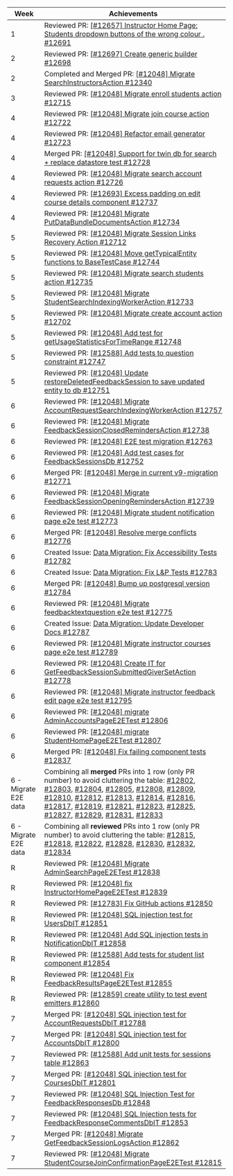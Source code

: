 | Week                 | Achievements                                                                                                                                                                                                                                                                                                                                                                                                                                                                                                                                                                                                                                                                                                                                                                                                                                                                                                                                                                                                                                                                                                                                                                                                                                                                                                                                               |
| -------------------- | ---------------------------------------------------------------------------------------------------------------------------------------------------------------------------------------------------------------------------------------------------------------------------------------------------------------------------------------------------------------------------------------------------------------------------------------------------------------------------------------------------------------------------------------------------------------------------------------------------------------------------------------------------------------------------------------------------------------------------------------------------------------------------------------------------------------------------------------------------------------------------------------------------------------------------------------------------------------------------------------------------------------------------------------------------------------------------------------------------------------------------------------------------------------------------------------------------------------------------------------------------------------------------------------------------------------------------------------------------------- |
| 1                    | Reviewed PR: [[#12657] Instructor Home Page: Students dropdown buttons of the wrong colour . #12691](https://github.com/TEAMMATES/teammates/pull/12691)                                                                                                                                                                                                                                                                                                                                                                                                                                                                                                                                                                                                                                                                                                                                                                                                                                                                                                                                                                                                                                                                                                                                                                                                    |
| 2                    | Reviewed PR: [[#12697] Create generic builder #12698](https://github.com/TEAMMATES/teammates/pull/12698)                                                                                                                                                                                                                                                                                                                                                                                                                                                                                                                                                                                                                                                                                                                                                                                                                                                                                                                                                                                                                                                                                                                                                                                                                                                   |
| 2                    | Completed and Merged PR: [[#12048] Migrate SearchInstructorsAction #12340](https://github.com/TEAMMATES/teammates/pull/12340)                                                                                                                                                                                                                                                                                                                                                                                                                                                                                                                                                                                                                                                                                                                                                                                                                                                                                                                                                                                                                                                                                                                                                                                                                              |
| 3                    | Reviewed PR: [[#12048] Migrate enroll students action #12715](https://github.com/TEAMMATES/teammates/pull/12715)                                                                                                                                                                                                                                                                                                                                                                                                                                                                                                                                                                                                                                                                                                                                                                                                                                                                                                                                                                                                                                                                                                                                                                                                                                           |
| 4                    | Reviewed PR: [[#12048] Migrate join course action #12722](https://github.com/TEAMMATES/teammates/pull/12722)                                                                                                                                                                                                                                                                                                                                                                                                                                                                                                                                                                                                                                                                                                                                                                                                                                                                                                                                                                                                                                                                                                                                                                                                                                               |
| 4                    | Reviewed PR: [[#12048] Refactor email generator #12723](https://github.com/TEAMMATES/teammates/pull/12723)                                                                                                                                                                                                                                                                                                                                                                                                                                                                                                                                                                                                                                                                                                                                                                                                                                                                                                                                                                                                                                                                                                                                                                                                                                                 |
| 4                    | Merged PR: [[#12048] Support for twin db for search + replace datastore test #12728](https://github.com/TEAMMATES/teammates/pull/12728)                                                                                                                                                                                                                                                                                                                                                                                                                                                                                                                                                                                                                                                                                                                                                                                                                                                                                                                                                                                                                                                                                                                                                                                                                    |
| 4                    | Reviewed PR: [[#12048] Migrate search account requests action #12726](https://github.com/TEAMMATES/teammates/pull/12726)                                                                                                                                                                                                                                                                                                                                                                                                                                                                                                                                                                                                                                                                                                                                                                                                                                                                                                                                                                                                                                                                                                                                                                                                                                   |
| 4                    | Reviewed PR: [[#12693] Excess padding on edit course details component #12737](https://github.com/TEAMMATES/teammates/pull/12737)                                                                                                                                                                                                                                                                                                                                                                                                                                                                                                                                                                                                                                                                                                                                                                                                                                                                                                                                                                                                                                                                                                                                                                                                                          |
| 4                    | Reviewed PR: [[#12048] Migrate PutDataBundleDocumentsAction #12734](https://github.com/TEAMMATES/teammates/pull/12734)                                                                                                                                                                                                                                                                                                                                                                                                                                                                                                                                                                                                                                                                                                                                                                                                                                                                                                                                                                                                                                                                                                                                                                                                                                     |
| 5                    | Reviewed PR: [[#12048] Migrate Session Links Recovery Action #12712](https://github.com/TEAMMATES/teammates/pull/12712)                                                                                                                                                                                                                                                                                                                                                                                                                                                                                                                                                                                                                                                                                                                                                                                                                                                                                                                                                                                                                                                                                                                                                                                                                                    |
| 5                    | Reviewed PR: [[#12048] Move getTypicalEntity functions to BaseTestCase #12744](https://github.com/TEAMMATES/teammates/pull/12744)                                                                                                                                                                                                                                                                                                                                                                                                                                                                                                                                                                                                                                                                                                                                                                                                                                                                                                                                                                                                                                                                                                                                                                                                                          |
| 5                    | Reviewed PR: [[#12048] Migrate search students action #12735](https://github.com/TEAMMATES/teammates/pull/12735)                                                                                                                                                                                                                                                                                                                                                                                                                                                                                                                                                                                                                                                                                                                                                                                                                                                                                                                                                                                                                                                                                                                                                                                                                                           |
| 5                    | Reviewed PR: [[#12048] Migrate StudentSearchIndexingWorkerAction #12733](https://github.com/TEAMMATES/teammates/pull/12733)                                                                                                                                                                                                                                                                                                                                                                                                                                                                                                                                                                                                                                                                                                                                                                                                                                                                                                                                                                                                                                                                                                                                                                                                                                |
| 5                    | Reviewed PR: [[#12048] Migrate create account action #12702](https://github.com/TEAMMATES/teammates/pull/12702)                                                                                                                                                                                                                                                                                                                                                                                                                                                                                                                                                                                                                                                                                                                                                                                                                                                                                                                                                                                                                                                                                                                                                                                                                                            |
| 5                    | Reviewed PR: [[#12048] Add test for getUsageStatisticsForTimeRange #12748](https://github.com/TEAMMATES/teammates/pull/12748)                                                                                                                                                                                                                                                                                                                                                                                                                                                                                                                                                                                                                                                                                                                                                                                                                                                                                                                                                                                                                                                                                                                                                                                                                              |
| 5                    | Reviewed PR: [[#12588] Add tests to question constraint #12747](https://github.com/TEAMMATES/teammates/pull/12747)                                                                                                                                                                                                                                                                                                                                                                                                                                                                                                                                                                                                                                                                                                                                                                                                                                                                                                                                                                                                                                                                                                                                                                                                                                         |
| 5                    | Reviewed PR: [[#12048] Update restoreDeletedFeedbackSession to save updated entity to db #12751](https://github.com/TEAMMATES/teammates/pull/12751)                                                                                                                                                                                                                                                                                                                                                                                                                                                                                                                                                                                                                                                                                                                                                                                                                                                                                                                                                                                                                                                                                                                                                                                                        |
| 6                    | Reviewed PR: [[#12048] Migrate AccountRequestSearchIndexingWorkerAction #12757](https://github.com/TEAMMATES/teammates/pull/12757)                                                                                                                                                                                                                                                                                                                                                                                                                                                                                                                                                                                                                                                                                                                                                                                                                                                                                                                                                                                                                                                                                                                                                                                                                         |
| 6                    | Reviewed PR: [[#12048] Migrate FeedbackSessionClosedRemindersAction #12738](https://github.com/TEAMMATES/teammates/pull/12738)                                                                                                                                                                                                                                                                                                                                                                                                                                                                                                                                                                                                                                                                                                                                                                                                                                                                                                                                                                                                                                                                                                                                                                                                                             |
| 6                    | Reviewed PR: [[#12048] E2E test migration #12763](https://github.com/TEAMMATES/teammates/pull/12763)                                                                                                                                                                                                                                                                                                                                                                                                                                                                                                                                                                                                                                                                                                                                                                                                                                                                                                                                                                                                                                                                                                                                                                                                                                                       |
| 6                    | Reviewed PR: [[#12048] Add test cases for FeedbackSessionsDb #12752](https://github.com/TEAMMATES/teammates/pull/12752)                                                                                                                                                                                                                                                                                                                                                                                                                                                                                                                                                                                                                                                                                                                                                                                                                                                                                                                                                                                                                                                                                                                                                                                                                                    |
| 6                    | Merged PR: [[#12048] Merge in current v9-migration #12771](https://github.com/TEAMMATES/teammates/pull/12771)                                                                                                                                                                                                                                                                                                                                                                                                                                                                                                                                                                                                                                                                                                                                                                                                                                                                                                                                                                                                                                                                                                                                                                                                                                              |
| 6                    | Reviewed PR: [[#12048] Migrate FeedbackSessionOpeningRemindersAction #12739](https://github.com/TEAMMATES/teammates/pull/12739)                                                                                                                                                                                                                                                                                                                                                                                                                                                                                                                                                                                                                                                                                                                                                                                                                                                                                                                                                                                                                                                                                                                                                                                                                            |
| 6                    | Reviewed PR: [[#12048] Migrate student notification page e2e test #12773](https://github.com/TEAMMATES/teammates/pull/12773)                                                                                                                                                                                                                                                                                                                                                                                                                                                                                                                                                                                                                                                                                                                                                                                                                                                                                                                                                                                                                                                                                                                                                                                                                               |
| 6                    | Merged PR: [[#12048] Resolve merge conflicts #12776](https://github.com/TEAMMATES/teammates/pull/12776)                                                                                                                                                                                                                                                                                                                                                                                                                                                                                                                                                                                                                                                                                                                                                                                                                                                                                                                                                                                                                                                                                                                                                                                                                                                    |
| 6                    | Created Issue: [Data Migration: Fix Accessibility Tests #12782](https://github.com/TEAMMATES/teammates/issues/12782)                                                                                                                                                                                                                                                                                                                                                                                                                                                                                                                                                                                                                                                                                                                                                                                                                                                                                                                                                                                                                                                                                                                                                                                                                                       |
| 6                    | Created Issue: [Data Migration: Fix L&P Tests #12783](https://github.com/TEAMMATES/teammates/issues/12783)                                                                                                                                                                                                                                                                                                                                                                                                                                                                                                                                                                                                                                                                                                                                                                                                                                                                                                                                                                                                                                                                                                                                                                                                                                                 |
| 6                    | Merged PR: [[#12048] Bump up postgresql version #12784](https://github.com/TEAMMATES/teammates/pull/12784)                                                                                                                                                                                                                                                                                                                                                                                                                                                                                                                                                                                                                                                                                                                                                                                                                                                                                                                                                                                                                                                                                                                                                                                                                                                 |
| 6                    | Reviewed PR: [[#12048] Migrate feedbacktextquestion e2e test #12775](https://github.com/TEAMMATES/teammates/pull/12775)                                                                                                                                                                                                                                                                                                                                                                                                                                                                                                                                                                                                                                                                                                                                                                                                                                                                                                                                                                                                                                                                                                                                                                                                                                    |
| 6                    | Created Issue: [Data Migration: Update Developer Docs #12787](https://github.com/TEAMMATES/teammates/issues/12787)                                                                                                                                                                                                                                                                                                                                                                                                                                                                                                                                                                                                                                                                                                                                                                                                                                                                                                                                                                                                                                                                                                                                                                                                                                         |
| 6                    | Reviewed PR: [[#12048] Migrate instructor courses page e2e test #12789](https://github.com/TEAMMATES/teammates/pull/12789)                                                                                                                                                                                                                                                                                                                                                                                                                                                                                                                                                                                                                                                                                                                                                                                                                                                                                                                                                                                                                                                                                                                                                                                                                                 |
| 6                    | Reviewed PR: [[#12048] Create IT for GetFeedbackSessionSubmittedGiverSetAction #12778](https://github.com/TEAMMATES/teammates/pull/12778)                                                                                                                                                                                                                                                                                                                                                                                                                                                                                                                                                                                                                                                                                                                                                                                                                                                                                                                                                                                                                                                                                                                                                                                                                  |
| 6                    | Reviewed PR: [[#12048] Migrate instructor feedback edit page e2e test #12795](https://github.com/TEAMMATES/teammates/pull/12795)                                                                                                                                                                                                                                                                                                                                                                                                                                                                                                                                                                                                                                                                                                                                                                                                                                                                                                                                                                                                                                                                                                                                                                                                                           |
| 6                    | Reviewed PR: [[#12048] migrate AdminAccountsPageE2ETest #12806](https://github.com/TEAMMATES/teammates/pull/12806)                                                                                                                                                                                                                                                                                                                                                                                                                                                                                                                                                                                                                                                                                                                                                                                                                                                                                                                                                                                                                                                                                                                                                                                                                                         |
| 6                    | Reviewed PR: [[#12048] migrate StudentHomePageE2ETest #12807](https://github.com/TEAMMATES/teammates/pull/12807)                                                                                                                                                                                                                                                                                                                                                                                                                                                                                                                                                                                                                                                                                                                                                                                                                                                                                                                                                                                                                                                                                                                                                                                                                                           |
| 6                    | Merged PR: [[#12048] Fix failing component tests #12837](https://github.com/TEAMMATES/teammates/pull/12837)                                                                                                                                                                                                                                                                                                                                                                                                                                                                                                                                                                                                                                                                                                                                                                                                                                                                                                                                                                                                                                                                                                                                                                                                                                                |
| 6 - Migrate E2E data | Combining all **merged** PRs into 1 row (only PR number) to avoid cluttering the table: [#12802](https://github.com/TEAMMATES/teammates/pull/12802), [#12803](https://github.com/TEAMMATES/teammates/pull/12803), [#12804](https://github.com/TEAMMATES/teammates/pull/12804), [#12805](https://github.com/TEAMMATES/teammates/pull/12805), [#12808](https://github.com/TEAMMATES/teammates/pull/12808), [#12809](https://github.com/TEAMMATES/teammates/pull/12809), [#12810](https://github.com/TEAMMATES/teammates/pull/12810), [#12812](https://github.com/TEAMMATES/teammates/pull/12812), [#12813](https://github.com/TEAMMATES/teammates/pull/12813), [#12814](https://github.com/TEAMMATES/teammates/pull/12814), [#12816](https://github.com/TEAMMATES/teammates/pull/12816), [#12817](https://github.com/TEAMMATES/teammates/pull/12817), [#12819](https://github.com/TEAMMATES/teammates/pull/12819), [#12821](https://github.com/TEAMMATES/teammates/pull/12821), [#12823](https://github.com/TEAMMATES/teammates/pull/12823), [#12825](https://github.com/TEAMMATES/teammates/pull/12825), [#12827](https://github.com/TEAMMATES/teammates/pull/12827), [#12829](https://github.com/TEAMMATES/teammates/pull/12829), [#12831](https://github.com/TEAMMATES/teammates/pull/12831), [#12833](https://github.com/TEAMMATES/teammates/pull/12833) |
| 6 - Migrate E2E data | Combining all **reviewed** PRs into 1 row (only PR number) to avoid cluttering the table: [#12815](https://github.com/TEAMMATES/teammates/pull/12815), [#12818](https://github.com/TEAMMATES/teammates/pull/12818), [#12822](https://github.com/TEAMMATES/teammates/pull/12822), [#12828](https://github.com/TEAMMATES/teammates/pull/12828), [#12830](https://github.com/TEAMMATES/teammates/pull/12830), [#12832](https://github.com/TEAMMATES/teammates/pull/12832), [#12834](https://github.com/TEAMMATES/teammates/pull/12834)                                                                                                                                                                                                                                                                                                                                                                                                                                                                                                                                                                                                                                                                                                                                                                                                                        |
| R                    | Reviewed PR: [[#12048] Migrate AdminSearchPageE2ETest #12838](https://github.com/TEAMMATES/teammates/pull/12838)                                                                                                                                                                                                                                                                                                                                                                                                                                                                                                                                                                                                                                                                                                                                                                                                                                                                                                                                                                                                                                                                                                                                                                                                                                           |
| R                    | Reviewed PR: [[#12048] fix InstructorHomePageE2ETest #12839](https://github.com/TEAMMATES/teammates/pull/12839)                                                                                                                                                                                                                                                                                                                                                                                                                                                                                                                                                                                                                                                                                                                                                                                                                                                                                                                                                                                                                                                                                                                                                                                                                                            |
| R                    | Reviewed PR: [[#12783] Fix GitHub actions #12850](https://github.com/TEAMMATES/teammates/pull/12850)                                                                                                                                                                                                                                                                                                                                                                                                                                                                                                                                                                                                                                                                                                                                                                                                                                                                                                                                                                                                                                                                                                                                                                                                                                                       |
| R                    | Reviewed PR: [[#12048] SQL injection test for UsersDbIT #12851](https://github.com/TEAMMATES/teammates/pull/12851)                                                                                                                                                                                                                                                                                                                                                                                                                                                                                                                                                                                                                                                                                                                                                                                                                                                                                                                                                                                                                                                                                                                                                                                                                                         |
| R                    | Reviewed PR: [[#12048] Add SQL injection tests in NotificationDbIT #12858](https://github.com/TEAMMATES/teammates/pull/12858)                                                                                                                                                                                                                                                                                                                                                                                                                                                                                                                                                                                                                                                                                                                                                                                                                                                                                                                                                                                                                                                                                                                                                                                                                              |
| R                    | Reviewed PR: [[#12588] Add tests for student list component #12854](https://github.com/TEAMMATES/teammates/pull/12854)                                                                                                                                                                                                                                                                                                                                                                                                                                                                                                                                                                                                                                                                                                                                                                                                                                                                                                                                                                                                                                                                                                                                                                                                                                     |
| R                    | Reviewed PR: [[#12048] Fix FeedbackResultsPageE2ETest #12855](https://github.com/TEAMMATES/teammates/pull/12855)                                                                                                                                                                                                                                                                                                                                                                                                                                                                                                                                                                                                                                                                                                                                                                                                                                                                                                                                                                                                                                                                                                                                                                                                                                           |
| R                    | Reviewed PR: [[#12859] create utility to test event emitters #12860](https://github.com/TEAMMATES/teammates/pull/12860)                                                                                                                                                                                                                                                                                                                                                                                                                                                                                                                                                                                                                                                                                                                                                                                                                                                                                                                                                                                                                                                                                                                                                                                                                                    |
| 7                    | Merged PR: [[#12048] SQL injection test for AccountRequestsDbIT #12788](https://github.com/TEAMMATES/teammates/pull/12788)                                                                                                                                                                                                                                                                                                                                                                                                                                                                                                                                                                                                                                                                                                                                                                                                                                                                                                                                                                                                                                                                                                                                                                                                                                 |
| 7                    | Merged PR: [[#12048] SQL injection test for AccountsDbIT #12800](https://github.com/TEAMMATES/teammates/pull/12800)                                                                                                                                                                                                                                                                                                                                                                                                                                                                                                                                                                                                                                                                                                                                                                                                                                                                                                                                                                                                                                                                                                                                                                                                                                        |
| 7                    | Reviewed PR: [[#12588] Add unit tests for sessions table #12863](https://github.com/TEAMMATES/teammates/pull/12863)                                                                                                                                                                                                                                                                                                                                                                                                                                                                                                                                                                                                                                                                                                                                                                                                                                                                                                                                                                                                                                                                                                                                                                                                                                        |
| 7                    | Merged PR: [[#12048] SQL injection test for CoursesDbIT #12801](https://github.com/TEAMMATES/teammates/pull/12801)                                                                                                                                                                                                                                                                                                                                                                                                                                                                                                                                                                                                                                                                                                                                                                                                                                                                                                                                                                                                                                                                                                                                                                                                                                         |
| 7                    | Reviewed PR: [[#12048] SQL Injection Test for FeedbackResponsesDb #12848](https://github.com/TEAMMATES/teammates/pull/12848)                                                                                                                                                                                                                                                                                                                                                                                                                                                                                                                                                                                                                                                                                                                                                                                                                                                                                                                                                                                                                                                                                                                                                                                                                               |
| 7                    | Reviewed PR: [[#12048] SQL Injection tests for FeedbackResponseCommentsDbIT #12853](https://github.com/TEAMMATES/teammates/pull/12853)                                                                                                                                                                                                                                                                                                                                                                                                                                                                                                                                                                                                                                                                                                                                                                                                                                                                                                                                                                                                                                                                                                                                                                                                                     |
| 7                    | Merged PR: [[#12048] Migrate GetFeedbackSessionLogsAction #12862](https://github.com/TEAMMATES/teammates/pull/12862)                                                                                                                                                                                                                                                                                                                                                                                                                                                                                                                                                                                                                                                                                                                                                                                                                                                                                                                                                                                                                                                                                                                                                                                                                                       |
| 7                    | Reviewed PR: [[#12048] Migrate StudentCourseJoinConfirmationPageE2ETest #12815](https://github.com/TEAMMATES/teammates/pull/12815)                                                                                                                                                                                                                                                                                                                                                                                                                                                                                                                                                                                                                                                                                                                                                                                                                                                                                                                                                                                                                                                                                                                                                                                                                         |
